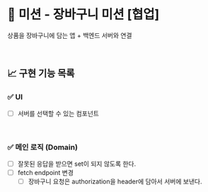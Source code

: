 # 🛒 미션 - 장바구니 미션 [협업]

상품을 장바구니에 담는 앱 + 백엔드 서버와 연결

<br>

## 📈 구현 기능 목록

### ✅ UI

- [ ] 서버를 선택할 수 있는 컴포넌트

<br>

### ✅ 메인 로직 (Domain)

- [ ] 잘못된 응답을 받으면 set이 되지 않도록 한다.
- [ ] fetch endpoint 변경
  - [ ] 장바구니 요청은 authorization을 header에 담아서 서버에 보낸다.
